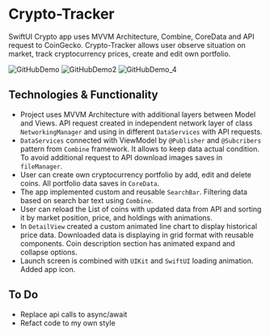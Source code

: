 # Crypto-Tracker
SwiftUI Crypto app uses MVVM Architecture, Combine, CoreData and API request to CoinGecko. Crypto-Tracker allows user observe situation on market, track cryptocurrency prices, create and edit own portfolio.

![GitHubDemo](https://user-images.githubusercontent.com/94032706/170973512-b4d5ef65-78cf-45c9-8fc7-9f8519b1ab2a.png)
![GitHubDemo2](https://user-images.githubusercontent.com/94032706/170973696-1844de22-ca79-4738-9918-67f2f182d917.png)
![GitHubDemo_4](https://user-images.githubusercontent.com/94032706/170973253-a15d0861-abc8-49b2-b144-318a2dd23b7f.png)


## Technologies & Functionality 

- Project uses MVVM Architecture with additional layers between Model and Views. API request created in independent network layer of class `NetworkingManager` and using in different `DataServices` with API requests.
- `DataServices` connected with ViewModel by `@Publisher` and `@Subcribers` pattern from `Combine` framework. It allows to keep data actual condition. To avoid additional request to API download images saves in `fileManager`.
- User can create own cryptocurrency portfolio by add, edit and delete coins. All portfolio data saves in `CoreData`.
- The app implemented custom and reusable `SearchBar`. Filtering data based on search bar text using `Combine`.
- User can reload the List of coins with updated data from API and sorting it by market position, price, and holdings with animations.
- In `DetailView` created a custom animated line chart to display historical price data. Downloaded data is displaying in grid format with reusable components. Coin description section has animated expand and collapse options.
- Launch screen is combined with `UIKit` and `SwiftUI` loading animation. Added app icon.


## To Do
- Replace api calls to async/await
- Refact code to my own style
